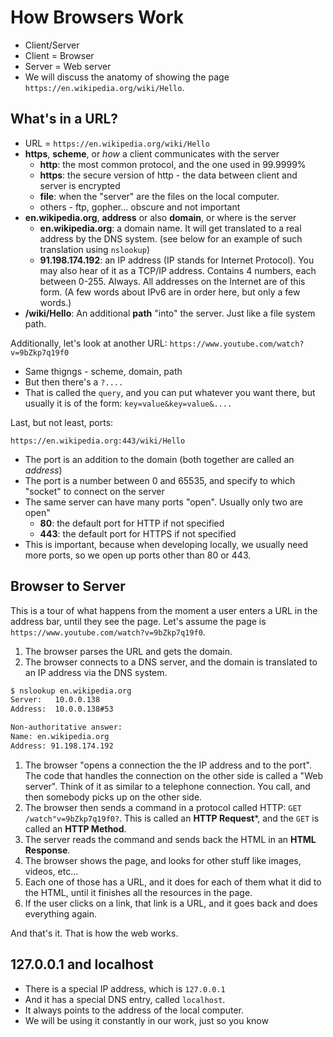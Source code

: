 # How Browsers Work

* Client/Server
* Client = Browser
* Server = Web server
* We will discuss the anatomy of showing the page `https://en.wikipedia.org/wiki/Hello`.

## What's in a URL?

* URL = `https://en.wikipedia.org/wiki/Hello`
* **https**, **scheme**, or _how_ a client communicates with the server
  * **http**: the most common protocol, and the one used in 99.9999%
  * **https**: the secure version of http - the data between client and server is encrypted
  * **file**: when the "server" are the files on the local computer.
  * others - ftp, gopher... obscure and not important
* **en.wikipedia.org**, **address** or also **domain**, or where is the server
  * **en.wikipedia.org**: a domain name. It will get translated to a real address by the DNS system.
   (see below for an example of such translation using `nslookup`)
  * **91.198.174.192**: an IP address (IP stands for Internet Protocol). You may also hear of it as a
    TCP/IP address. Contains 4 numbers, each between 0-255. Always. All addresses on the Internet are of this
    form. (A few words about IPv6 are in order here, but only a few words.)
* **/wiki/Hello**: An additional **path** "into" the server. Just like a file system path.

Additionally, let's look at another URL: `https://www.youtube.com/watch?v=9bZkp7q19f0`

* Same thigngs - scheme, domain, path
* But then there's a `?....`
* That is called the `query`, and you can put whatever you want there, but usually it is of the form:
  `key=value&key=value&....`

Last, but not least, ports:

`https://en.wikipedia.org:443/wiki/Hello`

* The port is an addition to the domain (both together are called an _address_)
* The port is a number between 0 and 65535, and specify to which "socket" to connect on the server
* The same server can have many ports "open". Usually only two are open"
  * **80**: the default port for HTTP if not specified
  * **443**: the default port for HTTPS if not specified
* This is important, because when developing locally, we usually need more ports, so we open
  up ports other than 80 or 443.

## Browser to Server

This is a tour of what happens from the moment a user enters a URL in the address bar, until they see the page.
Let's assume the page is `https://www.youtube.com/watch?v=9bZkp7q19f0`.

1. The browser parses the URL and gets the domain.
1. The browser connects to a DNS server, and the domain is translated to an IP address via the DNS system.

```sh
$ nslookup en.wikipedia.org
Server:   10.0.0.138
Address:  10.0.0.138#53

Non-authoritative answer:
Name: en.wikipedia.org
Address: 91.198.174.192
```

1. The browser "opens a connection the the IP address and to the port". The code that handles the connection
   on the other side is called a "Web server". Think of it as similar to a telephone connection. You call,
   and then somebody picks up on the other side.
1. The browser then sends a command in a protocol called HTTP: `GET /watch"v=9bZkp7q19f0?`.
   This is called an **HTTP Request***, and the `GET` is called an **HTTP Method**.
1. The server reads the command and sends back the HTML in an **HTML Response**.
1. The browser shows the page, and looks for other stuff like images, videos, etc...
1. Each one of those has a URL, and it does for each of them what it did to the HTML, until it finishes all
   the resources in the page.
1. If the user clicks on a link, that link is a URL, and it goes back and does everything again.

And that's it. That is how the web works.

## 127.0.0.1 and localhost

* There is a special IP address, which is `127.0.0.1`
* And it has a special DNS entry, called `localhost`.
* It always points to the address of the local computer.
* We will be using it constantly in our work, just so you know
